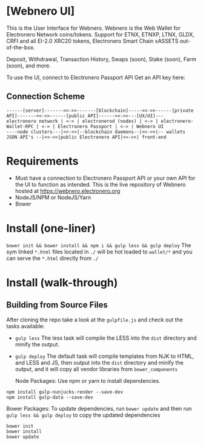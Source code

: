 # [Webnero UI]

This is the User Interface for Webnero. 
Webnero is the Web Wallet for Electronero Network coins/tokens. 
Support for ETNX, ETNXP, LTNX, GLDX, CRFI and all EI-2.0 XRC20 tokens, Electronero Smart Chain xASSETS out-of-the-box. 

Deposit, Withdrawal, Transaction History, Swaps (soon), Stake (soon), Farm (soon), and more.  

To use the UI, connect to Electronero Passport API 
Get an API key here: <insert API key>
  
## Connection Scheme
```
------[server]-------<<->>-------[blockchain]-----<<->>------[private API]-------<<->>------[public API]------<<->>---[UX/UI]---
electronero network | <-> | electronerod (nodes) | <-> | electronero-Wallet-RPC | <-> | Electronero Passport | <-> | Webnero UI
----node clusters---|<<->>|--blockchain daemons--|<<->>|-- wallets JSON API's --|<<->>|public Electronero API|<<->>| front-end
```
  
# Requirements
- Must have a connection to Electronero Passport API or your own API for the UI to function as intended. This is the live repository of Webnero hosted at https://webnero.electronero.org
- NodeJS/NPM or NodeJS/Yarn
- Bower
  
# Install (one-liner)
  ```bower init && bower install && npm i && gulp less && gulp deploy``` 
  The sym linked `*.html` files located in `./` will be hot loaded to `wallet/*` and you can serve the `*.html` directly from `./`
  
# Install (walk-through)
## Building from Source Files
  
  After cloning the repo take a look at the `gulpfile.js` and check out the tasks available:
* `gulp less` The less task will compile the LESS into the `dist` directory and minify the output.
* `gulp deploy` The default task will compile templates from NJK to HTML, and LESS and JS, then output into the `dist` directory and minify the output, and it will copy all vendor libraries from `bower_components` 
 
  Node Packages:
  Use npm or yarn to install dependencies.
```
npm install gulp-nunjucks-render --save-dev
npm install gulp-data --save-dev
```
  Bower Packages:
To update dependencies, run `bower update` and then run `gulp less && gulp deploy` to copy the updated dependencies
```
bower init
bower install
bower update
```



